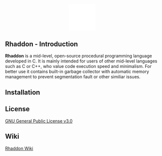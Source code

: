 <div align="center">

<a href="https://github.com/corsum/rhaddon"><img src="branding\logo2.png" width="17%"></img></a>

</div>

 ## Rhaddon - Introduction
 **Rhaddon** is a mid-level, open-source procedural programming language developed in C. It is mainly intended for users of other mid-level languages ​​such as C or C++, who value code execution speed and minimalism. For better use it contains built-in garbage collector with automatic memory management to prevent segmentation fault or other similiar issues.

## Installation

## License
<a href="LICENSE">GNU General Public License v3.0</a>

## Wiki
<a href="https://github.com/corsum/rhaddon/wiki">Rhaddon Wiki</a>
